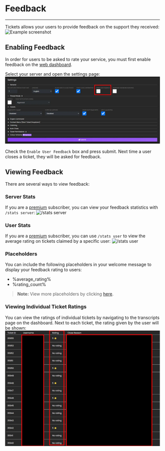# Feedback
***

Tickets allows your users to provide feedback on the support they received:
![Example screenshot](../img/feedback_example.webp)

## Enabling Feedback
In order for users to be asked to rate your service, you must first enable feedback on the [web dashboard](https://dashboard.ticketsbot.net/). 

Select your server and open the settings page:
![Enable feedback](../img/feedback_enable.webp)

Check the `Enable User Feedback` box and press submit.
Next time a user closes a ticket, they will be asked for feedback.

## Viewing Feedback
There are several ways to view feedback:

### Server Stats
If you are a [premium](https://ticketsbot.net/premium) subscriber, you can view your feedback statistics with `/stats server`:
![/stats server](../img/feedback_stats.webp)

### User Stats
If you are a [premium](https://ticketsbot.net/premium) subscriber, you can use `/stats user` to view the average rating on tickets claimed by a specific user:
![/stats user](../img/feedback_user.webp)

### Placeholders
You can include the following placeholders in your welcome message to display your feedback rating to users:
- %average_rating%
- %rating_count%

> **Note:** View more placeholders by clicking [here](../dashboard/settings/placeholders.md).

### Viewing Individual Ticket Ratings
You can view the ratings of individual tickets by navigating to the transcripts page on the dashboard. Next to each ticket, the rating given by the user will be shown:
![Individual ratings](../img/feedback_transcripts.webp)
